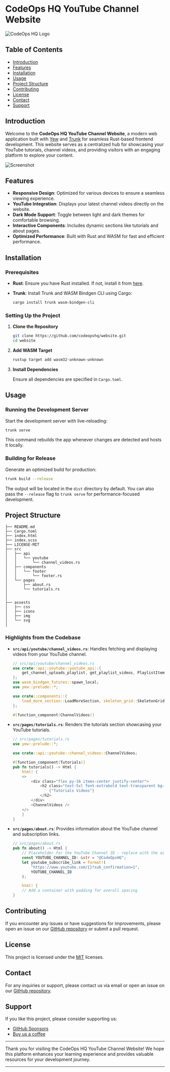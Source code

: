 # CodeOps HQ YouTube Channel Website

![CodeOps HQ Logo](assets/img/codeops-hq-logo.svg)

## Table of Contents

- [Introduction](#introduction)
- [Features](#features)
- [Installation](#installation)
- [Usage](#usage)
- [Project Structure](#project-structure)
- [Contributing](#contributing)
- [License](#license)
- [Contact](#contact)
- [Support](#support)

## Introduction

Welcome to the **CodeOps HQ YouTube Channel Website**, a modern web application built with [Yew](https://yew.rs/) and [Trunk](https://github.com/thedodd/trunk) for seamless Rust-based frontend development. This website serves as a centralized hub for showcasing your YouTube tutorials, channel videos, and providing visitors with an engaging platform to explore your content.

![Screenshot](assets/img/screenshot.png)

## Features

- **Responsive Design**: Optimized for various devices to ensure a seamless viewing experience.
- **YouTube Integration**: Displays your latest channel videos directly on the website.
- **Dark Mode Support**: Toggle between light and dark themes for comfortable browsing.
- **Interactive Components**: Includes dynamic sections like tutorials and about pages.
- **Optimized Performance**: Built with Rust and WASM for fast and efficient performance.

## Installation

### Prerequisites

- **Rust**: Ensure you have Rust installed. If not, install it from [here](https://www.rust-lang.org/tools/install).
- **Trunk**: Install Trunk and WASM Bindgen CLI using Cargo:

  ```bash
  cargo install trunk wasm-bindgen-cli
  ```

### Setting Up the Project

1. **Clone the Repository**

   ```bash
   git clone https://github.com/codeopshq/website.git
   cd website
   ```

2. **Add WASM Target**

   ```bash
   rustup target add wasm32-unknown-unknown
   ```

3. **Install Dependencies**

   Ensure all dependencies are specified in `Cargo.toml`.

## Usage

### Running the Development Server

Start the development server with live-reloading:

```bash
trunk serve
```

This command rebuilds the app whenever changes are detected and hosts it locally.

### Building for Release

Generate an optimized build for production:

```bash
trunk build --release
```

The output will be located in the `dist` directory by default. You can also pass the `--release` flag to `trunk serve` for performance-focused development.

## Project Structure

```
├── README.md
├── Cargo.toml
├── index.html
├── index.scss
├── LICENSE-MIT
├── src
│   ├── api
│   │   └── youtube
│   │       └── channel_videos.rs
│   ├── components
│   │   └── footer
│   │       └── footer.rs
│   └── pages
│       ├── about.rs
│       └── tutorials.rs
│ 
│ 
├── assests
│   ├── css
│   ├── icons
│   ├── img
│   └── svg
│
```

### Highlights from the Codebase

- **`src/api/youtube/channel_videos.rs`**: Handles fetching and displaying videos from your YouTube channel.

  ```rust
  // src/api/youtube/channel_videos.rs
  use crate::api::youtube::youtube_api::{
      get_channel_uploads_playlist, get_playlist_videos, PlaylistItem,
  };
  use wasm_bindgen_futures::spawn_local;
  use yew::prelude::*;

  use crate::components::{
      load_more_section::LoadMoreSection, skeleton_grid::SkeletonGrid, video_grid::VideoGrid,
  };

  #[function_component(ChannelVideos)]
  ```

- **`src/pages/tutorials.rs`**: Renders the tutorials section showcasing your YouTube tutorials.

  ```rust
  // src/pages/tutorials.rs
  use yew::prelude::*;

  use crate::api::youtube::channel_videos::ChannelVideos;

  #[function_component(Tutorials)]
  pub fn tutorials() -> Html {
      html! {
      <>
          <div class="flex py-16 items-center justify-center">
              <h2 class="text-5xl font-extrabold text-transparent bg-clip-text bg-gradient-to-r from-red-400 to-blue-500">
                  {"Tutorials Videos"}
              </h2>
          </div>
          <ChannelVideos />
      </>
      }
  }
  ```

- **`src/pages/about.rs`**: Provides information about the YouTube channel and subscription links.

  ```rust
  // src/pages/about.rs
  pub fn about() -> Html {
      // Placeholder for the YouTube Channel ID - replace with the actual ID
      const YOUTUBE_CHANNEL_ID: &str = "@CodeOpsHQ";
      let youtube_subscribe_link = format!(
          "https://www.youtube.com/{}?sub_confirmation=1",
          YOUTUBE_CHANNEL_ID
      );

      html! {
      // Add a container with padding for overall spacing
  }
  ```

## Contributing

If you encounter any issues or have suggestions for improvements, please open an issue on our [GitHub repository](https://github.com/codeopshq/website/issues) or submit a pull request.

## License

This project is licensed under the [MIT](LICENSE-MIT) licenses.

## Contact

For any inquiries or support, please contact us via email or open an issue on our [GitHub repository](https://github.com/codeopshq/website/issues).

## Support

If you like this project, please consider supporting us:

- [GitHub Sponsors](https://github.com/sponsors/codeopshq)
- [Buy us a coffee](https://www.buymeacoffee.com/codeopshq)

---

Thank you for visiting the CodeOps HQ YouTube Channel Website! We hope this platform enhances your learning experience and provides valuable resources for your development journey.

---
